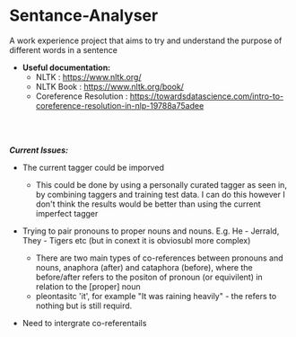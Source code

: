 # Sentance-Analyser
A work experience project that aims to try and understand the purpose of different words in a sentence

- **Useful documentation:**
	- NLTK : https://www.nltk.org/
	- NLTK Book : https://www.nltk.org/book/
	- Coreference Resolution : https://towardsdatascience.com/intro-to-coreference-resolution-in-nlp-19788a75adee
<br>
<br>

_**Current Issues:**_
- The current tagger could be imporved
    - This could be done by using a personally curated tagger as seen in, by combining taggers and training test data. I can do this however I don't think the results would be better than using the current imperfect tagger

- Trying to pair pronouns to proper nouns and nouns. E.g. He - Jerrald, They - Tigers etc (but in conext it is obviosubl more complex)
    - There are two main types of co-references between pronouns and nouns, anaphora (after) and cataphora (before), where the before/after refers to the positon of pronoun (or equivilent) in relation to the [proper] noun
    - pleontasitc 'it', for example "It was raining heavily" - the refers to nothing but is still requird.
- Need to intergrate co-referentails
